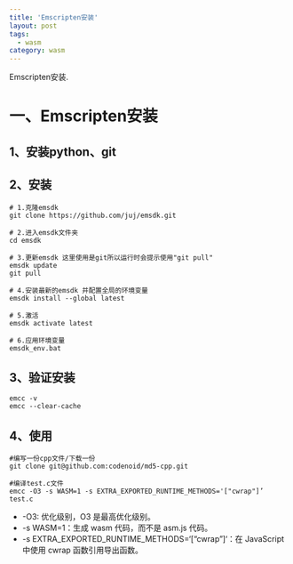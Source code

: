```yaml
---
title: 'Emscripten安装'
layout: post
tags:
  - wasm
category: wasm
---
```

Emscripten安装.

<!--more-->

# 一、Emscripten安装

## 1、安装python、git

## 2、安装

```shell
# 1.克隆emsdk
git clone https://github.com/juj/emsdk.git

# 2.进入emsdk文件夹
cd emsdk

# 3.更新emsdk 这里使用是git所以运行时会提示使用"git pull"
emsdk update
git pull

# 4.安装最新的emsdk 并配置全局的环境变量
emsdk install --global latest

# 5.激活
emsdk activate latest

# 6.应用环境变量
emsdk_env.bat
```

## 3、验证安装

```shell
emcc -v
emcc --clear-cache

```

## 4、使用

```shell
#编写一份cpp文件/下载一份
git clone git@github.com:codenoid/md5-cpp.git

#编译test.c文件
emcc -O3 -s WASM=1 -s EXTRA_EXPORTED_RUNTIME_METHODS='["cwrap"]’ test.c
```

- -O3: 优化级别，O3 是最高优化级别。
- -s WASM=1：生成 wasm 代码，而不是 asm.js 代码。
- -s EXTRA_EXPORTED_RUNTIME_METHODS=‘[“cwrap”]‘：在 JavaScript 中使用 cwrap 函数引用导出函数。
